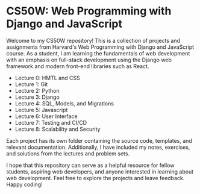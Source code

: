 
# CS50W: Web Programming with Django and JavaScript

Welcome to my CS50W repository! This is a collection of projects and assignments from Harvard's Web Programming with Django and JavaScript course. 
As a student, I am learning the fundamentals of web development with an emphasis on full-stack development using the Django web framework and modern front-end libraries such as React.

- Lecture 0: HMTL and CSS
- Lecture 1: Git
- Lecture 2: Python
- Lecture 3: Django
- Lecture 4: SQL, Models, and Migrations
- Lecture 5: Javascript
- Lecture 6: User Interface
- Lecture 7: Testing and CI/CD
- Lecture 8: Scalability and Security 


Each project has its own folder containing the source code, templates, and relevant documentation. 
Additionally, I have included my notes, exercises, and solutions from the lectures and problem sets.

I hope that this repository can serve as a helpful resource for fellow students, aspiring web developers, and anyone interested in learning about web development. Feel free to explore the projects and leave feedback. Happy coding!
